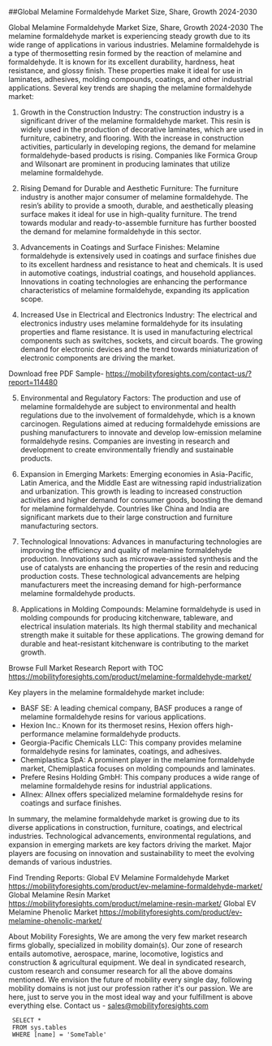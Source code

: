 ##Global Melamine Formaldehyde Market Size, Share, Growth 2024-2030


Global Melamine Formaldehyde Market Size, Share, Growth 2024-2030
The melamine formaldehyde market is experiencing steady growth due to its wide range of applications in various industries. Melamine formaldehyde is a type of thermosetting resin formed by the reaction of melamine and formaldehyde. It is known for its excellent durability, hardness, heat resistance, and glossy finish. These properties make it ideal for use in laminates, adhesives, molding compounds, coatings, and other industrial applications. Several key trends are shaping the melamine formaldehyde market:

1. Growth in the Construction Industry: The construction industry is a significant driver of the melamine formaldehyde market. This resin is widely used in the production of decorative laminates, which are used in furniture, cabinetry, and flooring. With the increase in construction activities, particularly in developing regions, the demand for melamine formaldehyde-based products is rising. Companies like Formica Group and Wilsonart are prominent in producing laminates that utilize melamine formaldehyde.

2. Rising Demand for Durable and Aesthetic Furniture: The furniture industry is another major consumer of melamine formaldehyde. The resin’s ability to provide a smooth, durable, and aesthetically pleasing surface makes it ideal for use in high-quality furniture. The trend towards modular and ready-to-assemble furniture has further boosted the demand for melamine formaldehyde in this sector.

3. Advancements in Coatings and Surface Finishes: Melamine formaldehyde is extensively used in coatings and surface finishes due to its excellent hardness and resistance to heat and chemicals. It is used in automotive coatings, industrial coatings, and household appliances. Innovations in coating technologies are enhancing the performance characteristics of melamine formaldehyde, expanding its application scope.

4. Increased Use in Electrical and Electronics Industry: The electrical and electronics industry uses melamine formaldehyde for its insulating properties and flame resistance. It is used in manufacturing electrical components such as switches, sockets, and circuit boards. The growing demand for electronic devices and the trend towards miniaturization of electronic components are driving the market.

Download free PDF Sample- https://mobilityforesights.com/contact-us/?report=114480 


5. Environmental and Regulatory Factors: The production and use of melamine formaldehyde are subject to environmental and health regulations due to the involvement of formaldehyde, which is a known carcinogen. Regulations aimed at reducing formaldehyde emissions are pushing manufacturers to innovate and develop low-emission melamine formaldehyde resins. Companies are investing in research and development to create environmentally friendly and sustainable products.

6. Expansion in Emerging Markets: Emerging economies in Asia-Pacific, Latin America, and the Middle East are witnessing rapid industrialization and urbanization. This growth is leading to increased construction activities and higher demand for consumer goods, boosting the demand for melamine formaldehyde. Countries like China and India are significant markets due to their large construction and furniture manufacturing sectors.

7. Technological Innovations: Advances in manufacturing technologies are improving the efficiency and quality of melamine formaldehyde production. Innovations such as microwave-assisted synthesis and the use of catalysts are enhancing the properties of the resin and reducing production costs. These technological advancements are helping manufacturers meet the increasing demand for high-performance melamine formaldehyde products.

8. Applications in Molding Compounds: Melamine formaldehyde is used in molding compounds for producing kitchenware, tableware, and electrical insulation materials. Its high thermal stability and mechanical strength make it suitable for these applications. The growing demand for durable and heat-resistant kitchenware is contributing to the market growth.

Browse Full Market Research Report with TOC https://mobilityforesights.com/product/melamine-formaldehyde-market/ 

Key players in the melamine formaldehyde market include:

- BASF SE: A leading chemical company, BASF produces a range of melamine formaldehyde resins for various applications.
- Hexion Inc.: Known for its thermoset resins, Hexion offers high-performance melamine formaldehyde products.
- Georgia-Pacific Chemicals LLC: This company provides melamine formaldehyde resins for laminates, coatings, and adhesives.
- Chemiplastica SpA: A prominent player in the melamine formaldehyde market, Chemiplastica focuses on molding compounds and laminates.
- Prefere Resins Holding GmbH: This company produces a wide range of melamine formaldehyde resins for industrial applications.
- Allnex: Allnex offers specialized melamine formaldehyde resins for coatings and surface finishes.

In summary, the melamine formaldehyde market is growing due to its diverse applications in construction, furniture, coatings, and electrical industries. Technological advancements, environmental regulations, and expansion in emerging markets are key factors driving the market. Major players are focusing on innovation and sustainability to meet the evolving demands of various industries.


Find Trending Reports:
Global EV Melamine Formaldehyde Market  https://mobilityforesights.com/product/ev-melamine-formaldehyde-market/ 
Global Melamine Resin Market https://mobilityforesights.com/product/melamine-resin-market/ 
Global EV Melamine Phenolic Market https://mobilityforesights.com/product/ev-melamine-phenolic-market/ 

About Mobility Foresights,
We are among the very few market research firms globally, specialized in mobility domain(s). Our zone of research entails automotive, aerospace, marine, locomotive, logistics and construction & agricultural equipment. We deal in syndicated research, custom research and consumer research for all the above domains mentioned.
We envision the future of mobility every single day, following mobility domains is not just our profession rather it's our passion. We are here, just to serve you in the most ideal way and your fulfillment is above everything else. Contact us -  sales@mobilityforesights.com 
 







```tsql
 SELECT *
 FROM sys.tables
 WHERE [name] = 'SomeTable'
 ```
